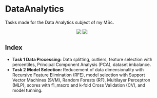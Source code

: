 # DataAnalytics
Tasks made for the Data Analytics subject of my MSc. 

<p align="center">
  <img src="https://img.shields.io/github/license/asierzd/DataAnalytics?label=License&style=for-the-badge&color=yellow" href="https://opensource.org/license/gpl-3-0/"/>
  <img src="https://img.shields.io/github/languages/top/asierzd/DataAnalytics?style=for-the-badge&color=green"/>
</p>

## Index

- **Task 1 Data Processing:** Data splitting, outliers, feature selection with percentiles, Principal Component Analysis (PCA), dataset imbalance.
- **Task 2 Model Selection:** Reducement of data dimensionality with Recursive Feature Elimination (RFE), model selection with Support Vector Machines (SVM), Random Forests (RF), Multilayer Perceptron (MLP), scores with f1_macro and k-fold Cross Validation (CV), and model tunning.
